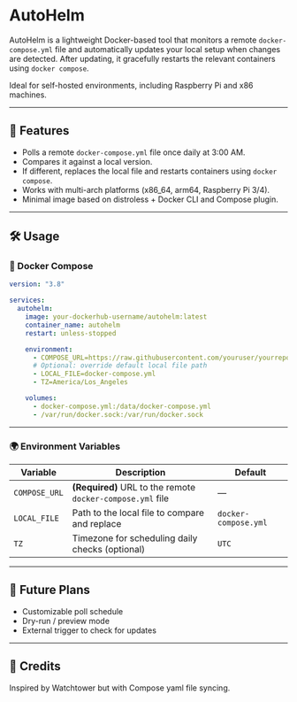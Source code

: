 # AutoHelm

AutoHelm is a lightweight Docker-based tool that monitors a remote `docker-compose.yml` file and automatically updates your local setup when changes are detected. After updating, it gracefully restarts the relevant containers using `docker compose`.

Ideal for self-hosted environments, including Raspberry Pi and x86 machines.

---

## 🚀 Features

- Polls a remote `docker-compose.yml` file once daily at 3:00 AM.
- Compares it against a local version.
- If different, replaces the local file and restarts containers using `docker compose`.
- Works with multi-arch platforms (x86_64, arm64, Raspberry Pi 3/4).
- Minimal image based on distroless + Docker CLI and Compose plugin.

---

## 🛠️ Usage

### 🐳 Docker Compose

```yaml
version: "3.8"

services:
  autohelm:
    image: your-dockerhub-username/autohelm:latest
    container_name: autohelm
    restart: unless-stopped

    environment:
      - COMPOSE_URL=https://raw.githubusercontent.com/youruser/yourrepo/main/docker-compose.yml
      # Optional: override default local file path
      - LOCAL_FILE=docker-compose.yml
      - TZ=America/Los_Angeles

    volumes:
      - docker-compose.yml:/data/docker-compose.yml
      - /var/run/docker.sock:/var/run/docker.sock
```

---

### 🌍 Environment Variables
| Variable      | Description                                                | Default              |
|---------------|------------------------------------------------------------|----------------------|
| `COMPOSE_URL` | **(Required)** URL to the remote `docker-compose.yml` file | —                    |
| `LOCAL_FILE`  | Path to the local file to compare and replace              | `docker-compose.yml` |
| `TZ`          | Timezone for scheduling daily checks (optional)            | `UTC`                |

---

## 🧰 Future Plans
* Customizable poll schedule
* Dry-run / preview mode
* External trigger to check for updates

---

## 🙏 Credits
Inspired by Watchtower but with Compose yaml file syncing.
